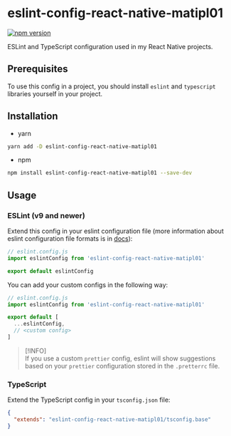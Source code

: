 # eslint-config-react-native-matipl01

[![npm version](https://badge.fury.io/js/eslint-config-react-native-matipl01.svg)](https://badge.fury.io/js/eslint-config-react-native-matipl01)

ESLint and TypeScript configuration used in my React Native projects.

## Prerequisites

To use this config in a project, you should install `eslint` and `typescript` libraries yourself in your project.

## Installation

- yarn

```sh
yarn add -D eslint-config-react-native-matipl01
```

- npm

```sh
npm install eslint-config-react-native-matipl01 --save-dev
```

## Usage

### ESLint (v9 and newer)

Extend this config in your eslint configuration file (more information about eslint configuration file formats is in [docs](https://eslint.org/docs/latest/use/configure/configuration-files#configuration-file-formats)):

```js
// eslint.config.js
import eslintConfig from 'eslint-config-react-native-matipl01'

export default eslintConfig
```

You can add your custom configs in the following way:

```js
// eslint.config.js
import eslintConfig from 'eslint-config-react-native-matipl01'

export default [
  ...eslintConfig,
  // <custom config>
]
```

> [!INFO]  
> If you use a custom `prettier` config, eslint will show suggestions based
on your `prettier` configuration stored in the `.pretterrc` file.

### TypeScript

Extend the TypeScript config in your `tsconfig.json` file:

```json
{
  "extends": "eslint-config-react-native-matipl01/tsconfig.base"
}
```
